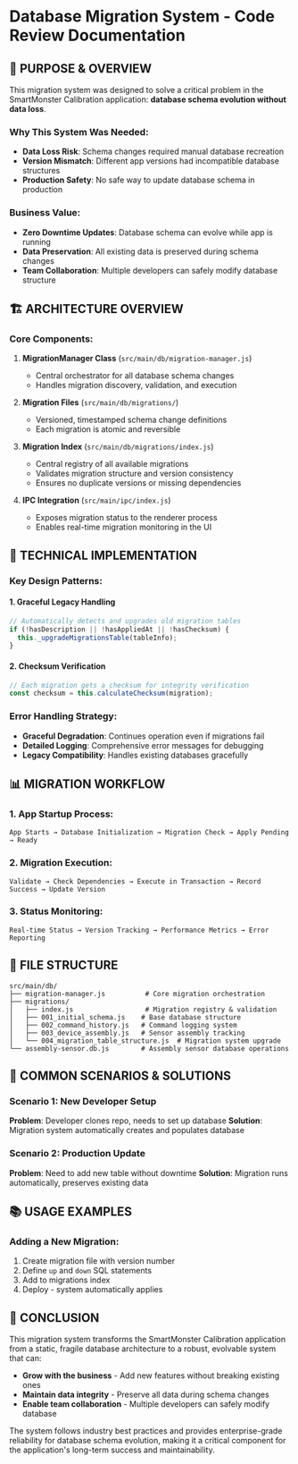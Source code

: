 # Database Migration System - Code Review Documentation

## 🎯 **PURPOSE & OVERVIEW**

This migration system was designed to solve a critical problem in the SmartMonster Calibration application: **database schema evolution without data loss**. 

### **Why This System Was Needed:**
- **Data Loss Risk**: Schema changes required manual database recreation
- **Version Mismatch**: Different app versions had incompatible database structures
- **Production Safety**: No safe way to update database schema in production

### **Business Value:**
- **Zero Downtime Updates**: Database schema can evolve while app is running
- **Data Preservation**: All existing data is preserved during schema changes
- **Team Collaboration**: Multiple developers can safely modify database structure

## 🏗️ **ARCHITECTURE OVERVIEW**

### **Core Components:**

1. **MigrationManager Class** (`src/main/db/migration-manager.js`)
   - Central orchestrator for all database schema changes
   - Handles migration discovery, validation, and execution

2. **Migration Files** (`src/main/db/migrations/`)
   - Versioned, timestamped schema change definitions
   - Each migration is atomic and reversible

3. **Migration Index** (`src/main/db/migrations/index.js`)
   - Central registry of all available migrations
   - Validates migration structure and version consistency
   - Ensures no duplicate versions or missing dependencies

4. **IPC Integration** (`src/main/ipc/index.js`)
   - Exposes migration status to the renderer process
   - Enables real-time migration monitoring in the UI

## 🔧 **TECHNICAL IMPLEMENTATION**

### **Key Design Patterns:**

#### **1. Graceful Legacy Handling**
```javascript
// Automatically detects and upgrades old migration tables
if (!hasDescription || !hasAppliedAt || !hasChecksum) {
  this._upgradeMigrationsTable(tableInfo);
}
```

#### **2. Checksum Verification**
```javascript
// Each migration gets a checksum for integrity verification
const checksum = this.calculateChecksum(migration);
```

### **Error Handling Strategy:**

- **Graceful Degradation**: Continues operation even if migrations fail
- **Detailed Logging**: Comprehensive error messages for debugging
- **Legacy Compatibility**: Handles existing databases gracefully

## 📊 **MIGRATION WORKFLOW**

### **1. App Startup Process:**
```
App Starts → Database Initialization → Migration Check → Apply Pending → Ready
```

### **2. Migration Execution:**
```
Validate → Check Dependencies → Execute in Transaction → Record Success → Update Version
```

### **3. Status Monitoring:**
```
Real-time Status → Version Tracking → Performance Metrics → Error Reporting
```

## 📁 **FILE STRUCTURE**

```
src/main/db/
├── migration-manager.js          # Core migration orchestration
├── migrations/
│   ├── index.js                  # Migration registry & validation
│   ├── 001_initial_schema.js    # Base database structure
│   ├── 002_command_history.js   # Command logging system
│   ├── 003_device_assembly.js   # Sensor assembly tracking
│   └── 004_migration_table_structure.js  # Migration system upgrade
└── assembly-sensor.db.js        # Assembly sensor database operations
```

## 🚨 **COMMON SCENARIOS & SOLUTIONS**

### **Scenario 1: New Developer Setup**
**Problem**: Developer clones repo, needs to set up database
**Solution**: Migration system automatically creates and populates database

### **Scenario 2: Production Update**
**Problem**: Need to add new table without downtime
**Solution**: Migration runs automatically, preserves existing data

## 📚 **USAGE EXAMPLES**

### **Adding a New Migration:**
1. Create migration file with version number
2. Define `up` and `down` SQL statements
3. Add to migrations index
4. Deploy - system automatically applies

## 🎉 **CONCLUSION**

This migration system transforms the SmartMonster Calibration application from a static, fragile database architecture to a robust, evolvable system that can:

- **Grow with the business** - Add new features without breaking existing ones
- **Maintain data integrity** - Preserve all data during schema changes
- **Enable team collaboration** - Multiple developers can safely modify database

The system follows industry best practices and provides enterprise-grade reliability for database schema evolution, making it a critical component for the application's long-term success and maintainability.
